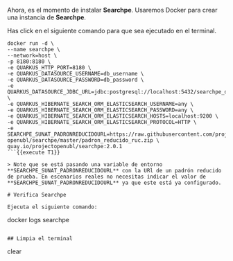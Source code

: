 Ahora, es el momento de instalar **Searchpe**. Usaremos Docker para crear una instancia de **Searchpe**.

Has click en el siguiente comando para que sea ejecutado en el terminal.

```
docker run -d \
--name searchpe \
--network=host \
-p 8180:8180 \
-e QUARKUS_HTTP_PORT=8180 \
-e QUARKUS_DATASOURCE_USERNAME=db_username \
-e QUARKUS_DATASOURCE_PASSWORD=db_password \
-e QUARKUS_DATASOURCE_JDBC_URL=jdbc:postgresql://localhost:5432/searchpe_db \
-e QUARKUS_HIBERNATE_SEARCH_ORM_ELASTICSEARCH_USERNAME=any \
-e QUARKUS_HIBERNATE_SEARCH_ORM_ELASTICSEARCH_PASSWORD=any \
-e QUARKUS_HIBERNATE_SEARCH_ORM_ELASTICSEARCH_HOSTS=localhost:9200 \
-e QUARKUS_HIBERNATE_SEARCH_ORM_ELASTICSEARCH_PROTOCOL=HTTP \
-e SEARCHPE_SUNAT_PADRONREDUCIDOURL=https://raw.githubusercontent.com/project-openubl/searchpe/master/padron_reducido_ruc.zip \
quay.io/projectopenubl/searchpe:2.0.1
```{{execute T1}}

> Note que se está pasando una variable de entorno **SEARCHPE_SUNAT_PADRONREDUCIDOURL** con la URl de un padrón reducido de prueba. En escenarios reales no necesitas indicar el valor de **SEARCHPE_SUNAT_PADRONREDUCIDOURL** ya que este está ya configurado.

# Verifica Searchpe

Ejecuta el siguiente comando:

```
docker logs searchpe
```{{execute T1}}

## Limpia el terminal

```
clear
```{{execute T1}}
